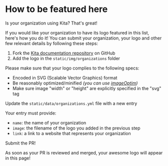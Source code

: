 # How to be featured here

Is your organization using Kita? That's great!

If you would like your organization to have its logo featured in this list, here's how you do it! You can submit your organization, your logo and other few relevant details by following these steps:

1. Fork the [Kita documentation repository](https://github.com/kitajs/docs) on GitHub
2. Add the logo in the `static/img/organizations` folder

Please make sure that your logo complies to the following specs:

 - Encoded in SVG (Scalable Vector Graphics) format
 - Be reasonably optimized/minified _(you can use [imageOptim](https://imageoptim.com/))_
- Make sure image "width" or "height" are explicitly specified in the "svg" tag

Update the `static/data/organizations.yml` file with a new entry

Your entry must provide:

- `name`: the name of your organization
- `image`: the filename of the logo you added in the previous step
- `link`: a link to a website that represents your organization

Submit the PR!

As soon as your PR is reviewed and merged, your awesome logo will appear in this page!